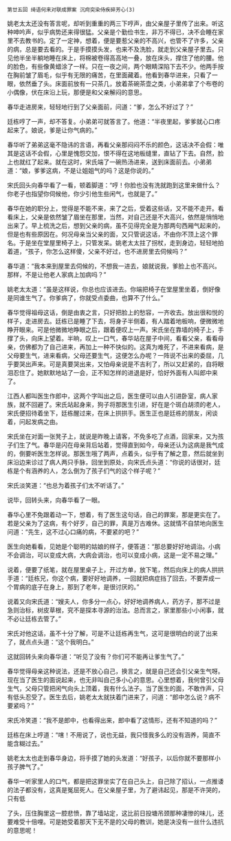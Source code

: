     第廿五回 绮语何来对联成罪案 沉疴突染侍疾碎芳心(3) 

   姚老太太还没有答言呢，却听到重重的两三下哼声，由父亲屋子里传了出来。听这种呻吟声，似乎病势还来得很猛。父亲是个勤俭书生，非万不得已，决不会睡在家里不去教书的。定了一定神，想着，便是要惹父亲的不高兴，也管不了许多，父亲的病，总是要去看的。于是手摸摸头发，也来不及洗脸，就走到父亲屋子里去。只见他半坐半躺地睡在床上，将棉被卷得高高地一叠，放在床头，撑住了他的腰。他的脸色，有些像黄蜡涂了一样。只在一夜之间，两个眼睛深陷下去不少。他两手按在胸前皱了眉毛，似乎有无限的痛苦，在里面藏着。他看到春华进来，只看了一眼，依然垂了头。床面前放有一只茶几，放着茶碗茶壶之类，小弟弟拿了个布卷的小偶像，伏在床沿上玩，那便是和父亲解闷的意思。

   春华走进房来，轻轻地行到了父亲面前，问道：“爹，怎么不好过了？”

   廷栋哼了一声，却不答复。小弟弟可就答言了。他道：“半夜里起，爹爹就心口疼起来了。娘说，爹是让你气病的。”

   春华听了弟弟这毫不隐讳的言语，再看父亲那闷闷不乐的颜色，这话决不会假：唯其是这话不会假，心里是愧怨交加，恨不得在这地板缝里，直钻了下去。自然，脸上也就红了起来。就在这时，宋氏端了一碗热汤进来，送到床面前去。小弟弟道：“娘，爹爹这病，不是让姐姐气的吗？这是你说的。”

   宋氏回头向春华看了一看，顿着脚道：“哼！你脸也没有洗就跑到这里来做什么？你老子也指望你伺候他，你少引他生些闲气，也就是了。”

   春华在她的职分上，觉得是不能不来，来了之后，受着这些话，又不能不走开。看看床上，父亲是依然皱了眉坐在那里，当然，对自己还是不大高兴，依然是悄悄地出来了。早上梳洗之后，想到父亲的病，虽不见得完全是为那两句西厢气起来的，但是也有些原因在。何况母亲当父亲的面，又只管说这话，不由你不顶上这个罪名。于是坐在堂屋里椅子上，只管发呆。姚老太太拄了拐杖，走到身边，轻轻地拍着道，“孩子，你怎么这样傻，父亲不好过，也不进房里去伺候吗？”

   春华道：“我本来到屋里去伺候的，不想我一进去，娘就说我，爹脸上也不高兴。那样，不是让他老人家病上加病吗？”

   姚老太太道：“虽是这样说，你总也应该进去。你端把椅子在堂屋里坐着，倒好像是同谁生气了。你爹病了，你就受点委曲，也算不了什么。”

   春华觉得祖母这话，倒是由衷之言，只好把脸上的愁容，一齐收去。放出很和悦的样子，走进房去。廷栋已是睡了下去，将身子半侧着，有人踏着地板响，便微微地睁开眼来。可是他微微地睁眼之后，跟着便叹上一声。宋氏坐在靠墙的椅子上，手撑了头，向床上望着。半晌，叹上一口气，春华站在屋子中间，看看父亲，看看母亲，仿佛都为了自己进来，再加上一种不快似的。这真为难死了，不进来看病，是父母要生气，进来看病，父母还要生气，这便怎么办呢？一阵说不出来的委屈，几乎要哭出声来。可是真要哭出来，又怕母亲说是不吉利了，所以又赶紧的，自将眼泪忍住了。她默默地站了一会，正不知怎样的进退是好，恰好外面有人叫郎中来了。

   江西人都叫医生作郎中，这两个字叫出之后，医生便可以由人引进卧室，病人家族，就不回避了。宋氏站起身来，狗子将那医生引进，好在是个斑白胡须的老人，宋氏便招待着坐下，廷栋醒过来，在床上拱拱手。医生正也是廷栋的朋友，闲谈着，问起发病之由。

   宋氏坐在对面一张凳子上，就说是昨晚上请客，不免多吃了点酒，回家来，又为孩子们生了气。春华是闪在母亲背后站着，觉得直到如今，母亲还认为这病是我气成的，倒要听医生怎样说。那医生哦了两声，点着头，似乎有了解之意，然后就坐到床沿边来诊过了病人两只手脉，回坐到原处，向宋氏点头道：“你说的话很对，廷栋是个有涵养的人，怎么倒为了孩子们气的这个样子呢？”

   宋氏淡笑道：“也总为着孩子们太不听话了。”

   说毕，回转头来，向春华看了一眼。

   春华心里不免跟着动一下，想着，有了医生这句话，自己的罪案，那是更实在了。若是父亲为了这病，有个好歹，自己的罪，真是万古难休。这就情不自禁地向医生问道：“先生，这不过心口痛的病，不要紧的吧？”

   医生向她看看，见她是个聪明的姑娘的样子，便答道：“那总要好好地调治。小病不会调治，可以变成大病，大病会调治，也可以变成小病，这是一定不易之理。”

   说着，便要了纸笔，就在屋里桌子上，开过方单，放下笔，然后向床上的病人拱拱手道：“廷栋兄，你这个病，要好好地调养，一回就把病症挡了回去，不要弄成一个胃病的底子在身上，那到了老年，是很讨厌的。”

   说着又向宋氏道：“嫂夫人，你多分一点心，好好地调养病人，药方子，那不过是急则治标，树皮草根，究不是探本寻源的治法。总而言之，家里那些小小闲事，就不必让廷栋去管了。”

   宋氏对他这话，虽不十分了解，可是不让廷栋再生气，这可是很明白的说了出来了，就点点头道：“这个我明白。”

   这就回转头来向春华道：“听见了没有？你们可不能再让爹生气了。”

   春华觉得母亲这种说法，还是不放心自己，换言之，就是自己还会引父亲生气呀。现在当了医生的面说起来，也无非叫自己多小心的意思。心里想着，我何曾引父母生气，父母只管把闲气向头上顶着，我有什么法子。当了医生的面，不敢作声，只有低头忍受了。医生去后，姚老太太就扶着门进来了，问道：“郎中怎么说？病不要紧吗？”

   宋氏冷笑道：“我不是郎中，也看得出来，郎中看了这情形，还有不知道的吗？”

   廷栋在床上哼道：“嗐！不用说了，说也无益，我只怪我多么的没有涵养，简直不能含糊过去。”

   姚老太太也走到春华身边，将手摸了她的头发道：“好孩子，以后你就不要那样小孩子脾气了。”

   春华一听家里人的口气，都是把这罪坐实了在自己头上，自己除了招认，一点推诿的法子都没有，这真是冤屈死人。在父亲屋子里，为了避讳起见，那是不许哭的，只有低

 了头，压住胸里这一腔悲愤，靠了墙站定，这比前日投塘吊颈那种凄惨的味儿，还要难受十倍哩。可是她受着那天下无不是的父母的教训，她是决没有一丝什么违抗的意思呢！

